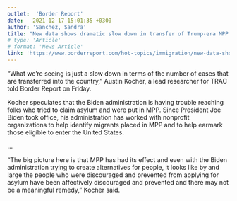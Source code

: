 ```yaml
---
outlet:  'Border Report'
date:   2021-12-17 15:01:35 +0300
author: 'Sanchez, Sandra'
title: "New data shows dramatic slow down in transfer of Trump-era MPP cases"
# type: 'Article'
# format: 'News Article'
link: 'https://www.borderreport.com/hot-topics/immigration/new-data-shows-dramatic-slow-down-in-transfer-of-trump-era-mpp-cases/'
---
```

“What we’re seeing is just a slow down in terms of the number of cases that are transferred into the country,” Austin Kocher, a lead researcher for TRAC told Border Report on Friday.

Kocher speculates that the Biden administration is having trouble reaching folks who tried to claim asylum and were put in MPP. Since President Joe Biden took office, his administration has worked with nonprofit organizations to help identify migrants placed in MPP and to help earmark those eligible to enter the United States.

…

“The big picture here is that MPP has had its effect and even with the Biden administration trying to create alternatives for people, it looks like by and large the people who were discouraged and prevented from applying for asylum have been affectively discouraged and prevented and there may not be a meaningful remedy,” Kocher said.